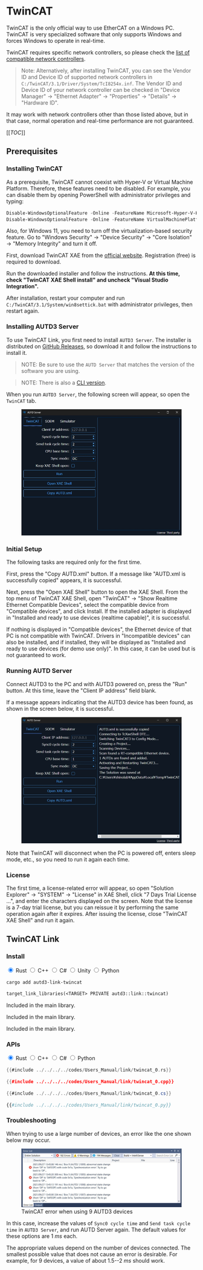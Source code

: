 # TwinCAT

TwinCAT is the only official way to use EtherCAT on a Windows PC.
TwinCAT is very specialized software that only supports Windows and forces Windows to operate in real-time.

TwinCAT requires specific network controllers, so please check the [list of compatible network controllers](https://infosys.beckhoff.com/english.php?content=../content/1033/tc3_overview/9309844363.html&id=).

> Note: Alternatively, after installing TwinCAT, you can see the Vendor ID and Device ID of supported network controllers in `C:/TwinCAT/3.1/Driver/System/TcI8254x.inf`. The Vendor ID and Device ID of your network controller can be checked in "Device Manager" → "Ethernet Adapter" → "Properties" → "Details" → "Hardware ID".

It may work with network controllers other than those listed above, but in that case, normal operation and real-time performance are not guaranteed.

[[_TOC_]]

## Prerequisites

### Installing TwinCAT

As a prerequisite, TwinCAT cannot coexist with Hyper-V or Virtual Machine Platform.
Therefore, these features need to be disabled.
For example, you can disable them by opening PowerShell with administrator privileges and typing:

```PowerShell
Disable-WindowsOptionalFeature -Online -FeatureName Microsoft-Hyper-V-Hypervisor
Disable-WindowsOptionalFeature -Online -FeatureName VirtualMachinePlatform
```

Also, for Windows 11, you need to turn off the virtualization-based security feature.
Go to "Windows Security" → "Device Security" → "Core Isolation" → "Memory Integrity" and turn it off.

First, download TwinCAT XAE from the [official website](https://www.beckhoff.com/en-en/).
Registration (free) is required to download.

Run the downloaded installer and follow the instructions.
**At this time, check "TwinCAT XAE Shell install" and uncheck "Visual Studio Integration".**

After installation, restart your computer and run `C:/TwinCAT/3.1/System/win8settick.bat` with administrator privileges, then restart again.

### Installing AUTD3 Server

To use TwinCAT Link, you first need to install `AUTD3 Server`.
The installer is distributed on [GitHub Releases](https://github.com/shinolab/autd3-server/releases), so download it and follow the instructions to install it.

> NOTE: Be sure to use the `AUTD Server` that matches the version of the software you are using.

> NOTE: There is also a [CLI version](https://github.com/shinolab/TwinCATAUTDServer/releases).

When you run `AUTD3 Server`, the following screen will appear, so open the `TwinCAT` tab.

<figure>
  <img src="../../../fig/Users_Manual/autdserver_twincat.jpg"/>
</figure>

### Initial Setup

The following tasks are required only for the first time.

First, press the "Copy AUTD.xml" button.
If a message like "AUTD.xml is successfully copied" appears, it is successful.

Next, press the "Open XAE Shell" button to open the XAE Shell.
From the top menu of TwinCAT XAE Shell, open "TwinCAT" → "Show Realtime Ethernet Compatible Devices", select the compatible device from "Compatible devices", and click Install.
If the installed adapter is displayed in "Installed and ready to use devices (realtime capable)", it is successful.

If nothing is displayed in "Compatible devices", the Ethernet device of that PC is not compatible with TwinCAT.
Drivers in "Incompatible devices" can also be installed, and if installed, they will be displayed as "Installed and ready to use devices (for demo use only)".
In this case, it can be used but is not guaranteed to work.

### Running AUTD Server

Connect AUTD3 to the PC and with AUTD3 powered on, press the "Run" button.
At this time, leave the "Client IP address" field blank.

If a message appears indicating that the AUTD3 device has been found, as shown in the screen below, it is successful.

<figure>
  <img src="../../../fig/Users_Manual/autdserver_twincat_run.jpg"/>
</figure>

Note that TwinCAT will disconnect when the PC is powered off, enters sleep mode, etc., so you need to run it again each time.

### License

The first time, a license-related error will appear, so open "Solution Explorer" → "SYSTEM" → "License" in XAE Shell, click "7 Days Trial License ...", and enter the characters displayed on the screen.
Note that the license is a 7-day trial license, but you can reissue it by performing the same operation again after it expires.
After issuing the license, close "TwinCAT XAE Shell" and run it again.

## TwinCAT Link

### Install

<div class="tabs">
<input id="rust_tab_install" type="radio" class="tab" name="tab_install" checked>
<label class="tab_item" n=5  for="rust_tab_install">Rust</label>
<input id="cpp_tab_install" type="radio" class="tab" name="tab_install">
<label class="tab_item" n=5  for="cpp_tab_install">C++</label>
<input id="cs_tab_install" type="radio" class="tab" name="tab_install">
<label class="tab_item" n=5  for="cs_tab_install">C#</label>
<input id="unity_tab_install" type="radio" class="tab" name="tab_install">
<label class="tab_item" n=5  for="unity_tab_install">Unity</label>
<input id="python_tab_install" type="radio" class="tab" name="tab_install">
<label class="tab_item" n=5  for="python_tab_install">Python</label>

```rust,name=Shell
cargo add autd3-link-twincat
```

```cpp,name=CMakeLists.txt
target_link_libraries(<TARGET> PRIVATE autd3::link::twincat)
```

<div class="tab_content" id="cs_code_content">
  <p>
    Included in the main library.
  </p>
</div>

<div class="tab_content" id="unity_code_content">
  <p>
    Included in the main library.
  </p>
</div>

<div class="tab_content" id="python_code_content">
  <p>
    Included in the main library.
  </p>
</div>
</div>

### APIs

<div class="tabs">
<input id="rust_tab_api" type="radio" class="tab" name="tab_api" checked>
<label class="tab_item" n=4 for="rust_tab_api">Rust</label>
<input id="cpp_tab_api" type="radio" class="tab" name="tab_api">
<label class="tab_item" n=4 for="cpp_tab_api">C++</label>
<input id="cs_tab_api" type="radio" class="tab" name="tab_api">
<label class="tab_item" n=4 for="cs_tab_api">C#</label>
<input id="python_tab_api" type="radio" class="tab" name="tab_api">
<label class="tab_item" n=4 for="python_tab_api">Python</label>

```rust
{{#include ../../../../codes/Users_Manual/link/twincat_0.rs}}
```

```cpp
{{#include ../../../../codes/Users_Manual/link/twincat_0.cpp}}
```

```cs
{{#include ../../../../codes/Users_Manual/link/twincat_0.cs}}
```

```python
{{#include ../../../../codes/Users_Manual/link/twincat_0.py}}
```
</div>

### Troubleshooting

When trying to use a large number of devices, an error like the one shown below may occur.

<figure>
  <img src="../../../fig/Users_Manual/tcerror.jpg"/>
  <figcaption>TwinCAT error when using 9 AUTD3 devices</figcaption>
</figure>

In this case, increase the values of `Sync0 cycle time` and `Send task cycle time` in `AUTD3 Server`, and run AUTD Server again.
The default values for these options are $\SI{1}{ms}$ each.

The appropriate values depend on the number of devices connected.
The smallest possible value that does not cause an error is desirable.
For example, for 9 devices, a value of about $1.5$--$\SI{2}{ms}$ should work.
